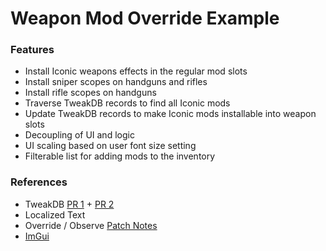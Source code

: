 # Weapon Mod Override Example

### Features

- Install Iconic weapons effects in the regular mod slots
- Install sniper scopes on handguns and rifles
- Install rifle scopes on handguns
- Traverse TweakDB records to find all Iconic mods
- Update TweakDB records to make Iconic mods installable into weapon slots
- Decoupling of UI and logic
- UI scaling based on user font size setting
- Filterable list for adding mods to the inventory

### References

- TweakDB [PR 1](https://github.com/yamashi/CyberEngineTweaks/pull/461) + [PR 2](https://github.com/yamashi/CyberEngineTweaks/pull/524)
- Localized Text
- Override / Observe [Patch Notes](https://wiki.cybermods.net/cyber-engine-tweaks/patch-notes#1-11-1-15-02-2021)
- [ImGui](https://github.com/yamashi/CyberEngineTweaks/tree/master/src/sol_imgui)
